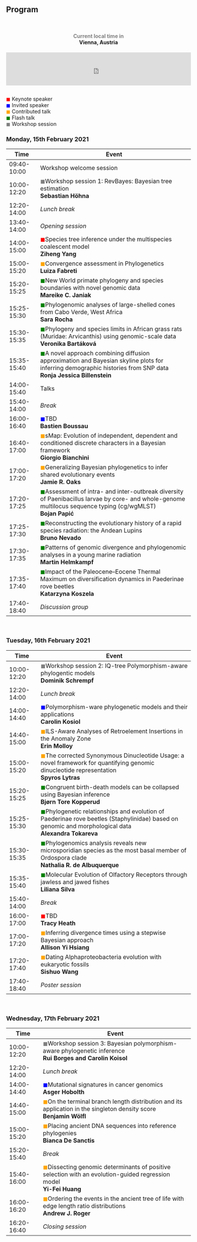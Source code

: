 ## Program

<div style="text-align:center;padding:1em 0;"> <h4><a style="text-decoration:none;" href="https://www.zeitverschiebung.net/en/city/2761369"><span style="color:gray;">Current local time in</span><br />Vienna, Austria</a></h4> <iframe src="https://www.zeitverschiebung.net/clock-widget-iframe-v2?language=en&size=small&timezone=Europe%2FVienna" width="100%" height="90" frameborder="0" seamless></iframe> </div>


<span style="color:red">&#9724;</span> Keynote speaker<br/>
<span style="color:blue">&#9724;</span> Invited speaker<br/>
<span style="color:orange">&#9724;</span> Contributed talk<br/>
<span style="color:green">&#9724;</span> Flash talk<br/>
<span style="color:gray">&#9724;</span> Workshop session



### **Monday, 15th February 2021**

| Time | Event | 
|---|---|
|09:40-10:00| Workshop welcome session |
|10:00-12:20| <span style="color:gray">&#9724;</span>Workshop session 1: RevBayes: Bayesian tree estimation<br/>**Sebastian Höhna** |
|12:20-14:00| *Lunch break* | 
|13:40-14:00| *Opening session* |
|14:00-15:00| <span style="color:red">&#9724;</span>Species tree inference under the multispecies coalescent model<br/>**Ziheng Yang**   |
|15:00-15:20| <span style="color:orange">&#9724;</span>Convergence assessment in Phylogenetics <br/> **Luiza Fabreti** |
|15:20-15:25| <span style="color:green">&#9724;</span>New World primate phylogeny and species boundaries with novel genomic data <br/>  **Mareike C. Janiak** |
|15:25-15:30| <span style="color:green">&#9724;</span>Phylogenomic analyses of large-shelled cones from Cabo Verde, West Africa <br/> **Sara Rocha** |
|15:30-15:35| <span style="color:green">&#9724;</span>Phylogeny and species limits in African grass rats (Muridae: Arvicanthis) using genomic-scale data  <br/> **Veronika Bartáková**|
|15:35-15:40| <span style="color:green">&#9724;</span>A novel approach combining diffusion approximation and Bayesian skyline plots for inferring demographic histories from SNP data <br/> **Ronja Jessica Billenstein** |
|14:00-15:40| Talks |
|15:40-14:00| *Break*|
|16:00-16:40| <span style="color:blue">&#9724;</span>TBD <br/> **Bastien Boussau** |
|16:40-17:00| <span style="color:orange">&#9724;</span>sMap: Evolution of independent, dependent and conditioned discrete characters in a Bayesian framework <br/>**Giorgio Bianchini** |
|17:00-17:20| <span style="color:orange">&#9724;</span>Generalizing Bayesian phylogenetics to infer shared evolutionary events<br/>**Jamie R. Oaks** |
|17:20-17:25| <span style="color:green">&#9724;</span>Assessment of intra- and inter-outbreak diversity of Paenibacillus larvae by core- and whole-genome multilocus sequence typing (cg/wgMLST) <br/> **Bojan Papić** |
|17:25-17:30| <span style="color:green">&#9724;</span>Reconstructing the evolutionary history of a rapid species radiation: the Andean Lupins <br/> **Bruno Nevado**|
|17:30-17:35| <span style="color:green">&#9724;</span>Patterns of genomic divergence and phylogenomic analyses in a young marine radiation <br/> **Martin Helmkampf** |
|17:35-17:40| <span style="color:green">&#9724;</span>Impact of the Paleocene–Eocene Thermal Maximum on diversification dynamics in Paederinae rove beetles <br/> **Katarzyna Koszela** |
|17:40-18:40| *Discussion group* |

<br>

### **Tuesday, 16th February 2021**

| Time| Event |
|---|---|
|10:00-12:20| <span style="color:gray">&#9724;</span>Workshop session 2: IQ-tree Polymorphism-aware phylogentic models <br/> **Dominik Schrempf**  |
|12:20-14:00| *Lunch break* | 
|14:00-14:40| <span style="color:blue">&#9724;</span>Polymorphism-ware phylogenetic models and their applications  <br/> **Carolin Kosiol**  |
|14:40-15:00| <span style="color:orange">&#9724;</span>ILS-Aware Analyses of Retroelement Insertions in the Anomaly Zone <br/>  **Erin Molloy** |
|15:00-15:20| <span style="color:orange">&#9724;</span>The corrected Synonymous Dinucleotide Usage: a novel framework for quantifying genomic dinucleotide representation <br/>  **Spyros Lytras** |
|15:20-15:25| <span style="color:green">&#9724;</span>Congruent birth-death models can be collapsed using Bayesian inference <br/> **Bjørn Tore Kopperud** |
|15:25-15:30| <span style="color:green">&#9724;</span>Phylogenetic relationships and evolution of Paederinae rove beetles (Staphylinidae) based on genomic and morphological data <br/>  **Alexandra Tokareva** |
|15:30-15:35| <span style="color:green">&#9724;</span>Phylogenomics analysis reveals new microsporidian species as the most basal member of Ordospora clade  <br/> **Nathalia R. de Albuquerque**  |
|15:35-15:40| <span style="color:green">&#9724;</span>Molecular Evolution of Olfactory Receptors through jawless and jawed fishes <br/> **Liliana Silva**  |
|15:40-14:00| *Break*|
|16:00-17:00| <span style="color:red">&#9724;</span>TBD <br/> **Tracy Heath**  |
|17:00-17:20| <span style="color:orange">&#9724;</span>Inferring divergence times using a stepwise Bayesian approach<br/> **Allison Yi Hsiang** |
|17:20-17:40| <span style="color:orange">&#9724;</span>Dating Alphaproteobacteria evolution with eukaryotic fossils <br/> **Sishuo Wang**  |
|17:40-18:40| *Poster session* |

<br>

### **Wednesday, 17th February 2021**

| Time| Event |
|---|---|
|10:00-12:20| <span style="color:gray">&#9724;</span>Workshop session 3: Bayesian polymorphism-aware phylogenetic inference  <br/>**Rui Borges and Carolin Koisol** |
|12:20-14:00| *Lunch break* | 
|14:00-14:40| <span style="color:blue">&#9724;</span>Mutational signatures in cancer genomics<br/>**Asger Hobolth** |
|14:40-15:00| <span style="color:orange">&#9724;</span>On the terminal branch length distribution and its application in the singleton density score <br/>**Benjamin Wölfl** |
|15:00-15:20| <span style="color:orange">&#9724;</span>Placing ancient DNA sequences into reference phylogenies  <br/>**Bianca De Sanctis**  |
|15:20-15:40| *Break*|
|15:40-16:00| <span style="color:orange">&#9724;</span>Dissecting genomic determinants of positive selection with an evolution-guided regression model<br/>**Yi-Fei Huang** |
|16:00-16:20| <span style="color:orange">&#9724;</span>Ordering the events in the ancient tree of life with edge length ratio distributions <br/> **Andrew J. Roger**  |
|16:20-16:40| *Closing session* |


